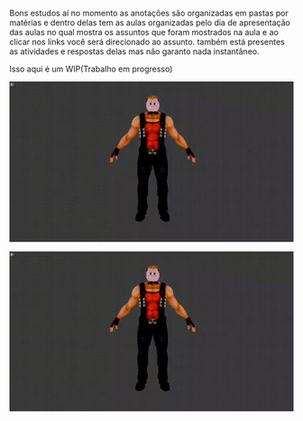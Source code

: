 Bons estudos aí 
no momento as anotações são organizadas em pastas por matérias e dentro delas tem as aulas organizadas pelo dia de apresentação das aulas
no qual mostra os assuntos que foram mostrados na aula e ao clicar nos links você será direcionado ao assunto.
também está presentes as atividades e respostas delas mas não garanto nada instantâneo.

Isso aqui é um WIP(Trabalho em progresso)

![Video description](https://github.com/UdhtuMax/IFSjournal/blob/master/z_img/universitariomedio.gif)

<a href="https://github.com/UdhtuMax/IFSjournal/blob/master/z_img/AAAAAA1.mp4">
  <img src="https://github.com/UdhtuMax/IFSjournal/blob/master/z_img/universitariomedio.gif" alt="Vapo">
</a>
